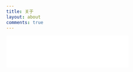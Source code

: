 ```yaml
---
title: 关于
layout: about
comments: true
---
```

<iframe frameborder="no" border="0" marginwidth="0" marginheight="0" width=330 height=86 src="//music.163.com/outchain/player?type=2&id=108543&auto=1&height=66"></iframe>


